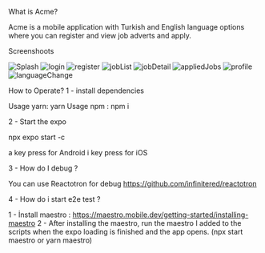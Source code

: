  What is Acme?

 Acme is a mobile application with Turkish and English language options where you can register and view job adverts and apply.

 Screenshoots

 ![Splash](https://github.com/mertkutukcu07/acme-app/assets/102996772/fdb8563c-4343-466b-957a-76095000f8d3)
![login](https://github.com/mertkutukcu07/acme-app/assets/102996772/92cab77d-8a85-4022-8fae-c91fc0e171e6)
![register](https://github.com/mertkutukcu07/acme-app/assets/102996772/95ccf3a6-451f-49f8-8fc0-fa511795ad47)
![jobList](https://github.com/mertkutukcu07/acme-app/assets/102996772/d870254d-3627-49a5-ae72-c8709baee693)
![jobDetail](https://github.com/mertkutukcu07/acme-app/assets/102996772/e83e2a81-b28c-4ef1-9f8f-23b55473889f)
![appliedJobs](https://github.com/mertkutukcu07/acme-app/assets/102996772/fc91d47c-8e73-47de-aff5-f8a45f2fd468)
![profile](https://github.com/mertkutukcu07/acme-app/assets/102996772/3daf6789-db4c-430e-8af7-0139634df173)
![languageChange](https://github.com/mertkutukcu07/acme-app/assets/102996772/0382f324-ed1c-4f04-bd88-7728a99907d4)


How to Operate?
1 - install dependencies

Usage yarn: yarn
Usage npm : npm i


2 - Start the expo

npx expo start -c

a key press for Android 
i key press for iOS

3 - How do I debug ? 

You can use Reactotron for debug https://github.com/infinitered/reactotron

4 - How do i start e2e test ?

1 - İnstall maestro : https://maestro.mobile.dev/getting-started/installing-maestro
2 - After installing the maestro, run the maestro I added to the scripts when the expo loading is finished and the app opens. (npx start maestro or yarn maestro)





